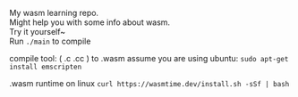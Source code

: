 My wasm learning repo.  
Might help you with some info about wasm.  
Try it yourself~  
Run `./main` to compile 

compile tool:  ( .c .cc ) to .wasm
assume you are using ubuntu: `sudo apt-get install emscripten`

.wasm runtime on linux 
`curl https://wasmtime.dev/install.sh -sSf | bash`

